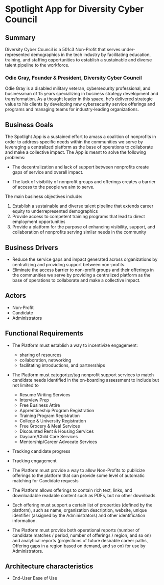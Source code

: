 # Spotlight App for Diversity Cyber Council

## Summary
Diversity Cyber Council is a 501c3 Non-Profit that serves under-represented demographics in the tech industry by 
facilitating education, training, and staffing opportunities to establish a sustainable and diverse talent pipeline 
to the workforce.

### Odie Gray, Founder & President, Diversity Cyber Council
Odie Gray is a disabled military veteran, cybersecurity professional, and businessman of 15 years specializing in 
business strategy development and transformation. As a thought leader in this space, he’s delivered strategic value to 
his clients by developing new cybersecurity service offerings and programs and managing teams for industry-leading 
organizations.


## Business Goals
The Spotlight App is a sustained effort to amass a coalition of nonprofits in order to address specific
needs within the communities we serve by leveraging a
centralized platform as the base of operations to collaborate and make a collective impact.
The App is meant to solve the following problems:
* The decentralization and lack of support between nonprofits create gaps
  of service and overall impact.

* The lack of visibility of nonprofit groups and offerings creates a barrier of
  access to the people we aim to serve.

The main business objectives include:
1. Establish a sustainable and diverse talent pipeline that extends career equity to underrepresented demographics
2. Provide access to competent training programs that lead to direct employment opportunities
3. Provide a platform  for the purpose of enhancing visibility, support, and collaboration of nonprofits serving similar 
needs in the community



## Business Drivers
* Reduce the service gaps and impact generated across organizations by centralizing and providing support between non-profits
* Eliminate the access barrier to non-profit groups and their offerings in the communities we serve by providing a
centralized platform as the base of operations to collaborate and make a collective impact.

## Actors

* Non-Profit
* Candidate
* Administrators


## Functional Requirements
* The Platform must establish a way to incentivize engagement: 
    * sharing of resources
    * collaboration, networking 
    * facilitating introductions, and partnerships

* The Platform must categorize/tag nonprofit support services to match candidate needs identified
in the on-boarding assessment to include but not limited to
  * Resume Writing Services
  * Interview Prep
  * Free Business Attire
  * Apprenticeship Program Registration
  * Training Program Registration
  * College & University Registration
  * Free Grocery & Meal Services
  * Discounted Rent & Housing Services
  * Daycare/Child Care Services
  * Mentorship/Career Advocate Services
* Tracking candidate progress
* Tracking engagement
* The Platform must provide a way to allow Non-Profits to publicize offerings to the platform that
can provide some level of automatic matching for Candidate requests
* The Platform allows offerings to contain rich text, links, and downloadable readable content
such as PDFs, but no other downloads.
* Each offering must support a certain list of properties (defined by the platform), such as name,
organization description, website, unique identifier (assigned by the Administrators) and other
identification information.
* The Platform must provide both operational reports (number of candidate matches / period,
number of offerings / region, and so on) and analytical reports (projections of future desirable
career paths, Offering gaps in a region based on demand, and so on) for use by Administrators.


## Architecture characteristics
* End-User Ease of Use